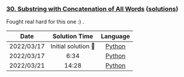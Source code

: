 ### [30. Substring with Concatenation of All Words](https://leetcode.com/problems/substring-with-concatenation-of-all-words/) ([solutions](https://github.com/pete-debiase/Comprog/blob/main/Solutions/30.%20Substring%20with%20Concatenation%20of%20All%20Words/))
Fought real hard for this one :) .

|    Date    |    Solution Time    |                                                                           Language                                                                           |
|:----------:|:-------------------:|:------------------------------------------------------------------------------------------------------------------------------------------------------------:|
| 2022/03/17 | Initial solution 🧐 |      [Python](https://github.com/pete-debiase/Comprog/blob/main/Solutions/30.%20Substring%20with%20Concatenation%20of%20All%20Words/find_substring.py)       |
| 2022/03/17 |        6:34         | [Python](https://github.com/pete-debiase/Comprog/blob/main/Solutions/30.%20Substring%20with%20Concatenation%20of%20All%20Words/find_substring_2022-03-17.py) |
| 2022/03/21 |        14:28        | [Python](https://github.com/pete-debiase/Comprog/blob/main/Solutions/30.%20Substring%20with%20Concatenation%20of%20All%20Words/find_substring_2022-03-21.py) |

